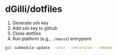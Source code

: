 # dGilli/dotfiles

1. Generate ssh key
2. Add ssh key to github
3. Clone dotfiles
4. Run platform (e.g., `./macos`) entrypoint

```sh
git submodule update --init --recursive --remote
```

